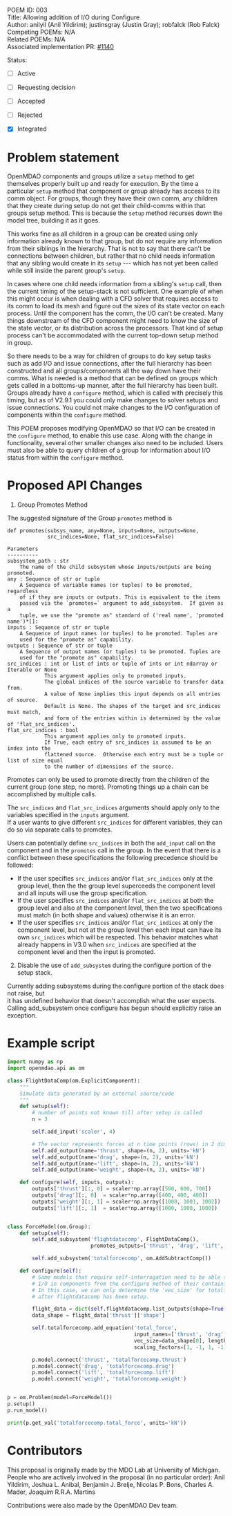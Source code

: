POEM ID: 003  
Title: Allowing addition of I/O during Configure  
Author: anilyil (Anil Yildirim); justinsgray (Justin Gray); robfalck (Rob Falck)  
Competing POEMs: N/A  
Related POEMs: N/A  
Associated implementation PR: [#1140](https://github.com/OpenMDAO/OpenMDAO/pull/1140)

Status: 

 - [ ] Active
 - [ ] Requesting decision
 - [ ] Accepted
 - [ ] Rejected
 - [x] Integrated


Problem statement
=================

OpenMDAO components and groups utilize a `setup` method to get themselves properly built up and ready for execution. 
By the time a particular `setup` method that component or group already has access to its comm object. 
For groups, though they have their own comm, any children that they create during setup do not get their child-comms within that groups setup method. 
This is because the `setup` method recurses down the model tree, building it as it goes. 

This works fine as all children in a group can be created using only information already known to that group, but do not require any information from their siblings in the hierarchy. 
That is not to say that there can't be connections between children, but rather that no child needs information that any sibling would create in its `setup` --- which has not yet been called while still inside the parent group's `setup`. 

In cases where one child needs information from a sibling's `setup` call, then the current timing of the setup-stack is not sufficient. 
One example of when this might occur is when dealing with a CFD solver that requires access to its comm to load its mesh and figure out the sizes of its state vector on each process. 
Until the component has the comm, the I/O can't be created. Many things downstream of the CFD component might need to know the size of the state vector, or its distribution across the processors. 
That kind of setup process can't be accommodated with the current top-down setup method in group. 

So there needs to be a way for children of groups to do key setup tasks such as add I/O and issue connections, after the full hierarchy has been constructed and all groups/components all the way down have their comms. 
What is needed is a method that can be defined on groups which gets called in a bottoms-up manner, after the full hierarchy has been built. 
Groups already have a `configure` method, which is called with precisely this timing, but as of V2.9.1 you could only make changes to solver setups and issue connections. 
You could not make changes to the I/O configuration of components within the `configure` method. 

This POEM proposes modifying OpenMDAO so that I/O can be created in the `configure` method, to enable this use case. 
Along with the change in functionality, several other smaller changes also need to be included. 
Users must also be able to query children of a group for information about I/O status from within the `configure` method. 


Proposed API Changes
====================

1.  Group Promotes Method

The suggested signature of the Group `promotes` method is

```
def promotes(subsys_name, any=None, inputs=None, outputs=None, 
             src_indices=None, flat_src_indices=False)

Parameters
----------
subsystem_path : str
    The name of the child subsystem whose inputs/outputs are being promoted.
any : Sequence of str or tuple
    A Sequence of variable names (or tuples) to be promoted, regardless 
    of if they are inputs or outputs. This is equivalent to the items 
    passed via the `promotes=` argument to add_subsystem.  If given as a
    tuple, we use the "promote as" standard of ('real name', 'promoted name')*[]: 
inputs : Sequence of str or tuple
    A Sequence of input names (or tuples) to be promoted. Tuples are
    used for the "promote as" capability.
outputs : Sequence of str or tuple
    A Sequence of output names (or tuples) to be promoted. Tuples are
    used for the "promote as" capability.
src_indices : int or list of ints or tuple of ints or int ndarray or Iterable or None
            This argument applies only to promoted inputs. 
            The global indices of the source variable to transfer data from.
            A value of None implies this input depends on all entries of source.
            Default is None. The shapes of the target and src_indices must match,
            and form of the entries within is determined by the value of 'flat_src_indices'.
flat_src_indices : bool
            This argument applies only to promoted inputs. 
            If True, each entry of src_indices is assumed to be an index into the
            flattened source.  Otherwise each entry must be a tuple or list of size equal
            to the number of dimensions of the source.
```

Promotes can only be used to promote directly from the children of the current
group (one step, no more).  Promoting things up a chain can be accomplished
by multiple calls.

The `src_indices` and `flat_src_indices` arguments should apply only to the variables 
specified in the `inputs` argument.  
If a user wants to give different `src_indices` for different variables, 
they can do so via separate calls to promotes. 

Users can potentially define `src_indices` in both the `add_input` call on the component and in the `promotes` call in the group. 
In the event that there is a conflict between these specifications the following precedence should be followed: 
* If the user specifies `src_indices` and/or `flat_src_indices` only at the group level, 
then the the group level superceeds the component level and all inputs will use the group specification. 
* If the user specifies `src_indices` and/or `flat_src_indices` at both the group level and also at the component level, 
then the two specifications must match (in both shape and values) otherwise it is an error. 
* If the user specifies `src_indices` and/or `flat_src_indices` at only the component level, but not at the group level then each input can have its own `src_indices` which will be respected. 
This behavior matches what already happens in V3.0 when `src_indices` are specified at the component level and then the input is promoted. 

2.  Disable the use of `add_subsystem` during the configure portion of the setup stack.

Currently adding subsystems during the configure portion of the stack does not raise, but  
it has undefined behavior that doesn't accomplish what the user expects.  
Calling add_subsystem once configure has begun should explicitly raise an exception.


Example script
==============

```python
import numpy as np
import openmdao.api as om

class FlightDataComp(om.ExplicitComponent):
    """
    Simulate data generated by an external source/code
    """
    def setup(self):
        # number of points not known till after setup is called
        n = 3

        self.add_input('scaler', 4)

        # The vector represents forces at n time points (rows) in 2 dimensional plane (cols)
        self.add_output(name='thrust', shape=(n, 2), units='kN')
        self.add_output(name='drag', shape=(n, 2), units='kN')
        self.add_output(name='lift', shape=(n, 2), units='kN')
        self.add_output(name='weight', shape=(n, 2), units='kN')

    def configure(self, inputs, outputs):
        outputs['thrust'][:, 0] = scaler*np.array([500, 600, 700])
        outputs['drag'][:, 0]  = scaler*np.array([400, 400, 400])
        outputs['weight'][:, 1] = scaler*np.array([1000, 1001, 1002])
        outputs['lift'][:, 1]  = scaler*np.array([1000, 1000, 1000])


class ForceModel(om.Group):
    def setup(self):
        self.add_subsystem('flightdatacomp', FlightDataComp(),
                           promotes_outputs=['thrust', 'drag', 'lift', 'weight'])

        self.add_subsystem('totalforcecomp', om.AddSubtractComp())

    def configure(self):
        # Some models that require self-interrogation need to be able to add
        # I/O in components from the configure method of their containing groups.
        # In this case, we can only determine the 'vec_size' for totalforcecomp
        # after flightdatacomp has been setup.

        flight_data = dict(self.flightdatacomp.list_outputs(shape=True, out_stream=None))
        data_shape = flight_data['thrust']['shape']

        self.totalforcecomp.add_equation('total_force',
                                         input_names=['thrust', 'drag', 'lift', 'weight'],
                                         vec_size=data_shape[0], length=data_shape[1],
                                         scaling_factors=[1, -1, 1, -1], units='kN')

        p.model.connect('thrust', 'totalforcecomp.thrust')
        p.model.connect('drag', 'totalforcecomp.drag')
        p.model.connect('lift', 'totalforcecomp.lift')
        p.model.connect('weight', 'totalforcecomp.weight')


p = om.Problem(model=ForceModel())
p.setup()
p.run_model()

print(p.get_val('totalforcecomp.total_force', units='kN'))
```

Contributors
============

This proposal is originally made by the MDO Lab at University of Michigan.
People who are actively involved in the proposal (in no particular order):
Anil Yildirim, Joshua L. Anibal, Benjamin J. Brelje, Nicolas P. Bons, Charles A. Mader, Joaquim R.R.A. Martins

Contributions were also made by the OpenMDAO Dev team. 

